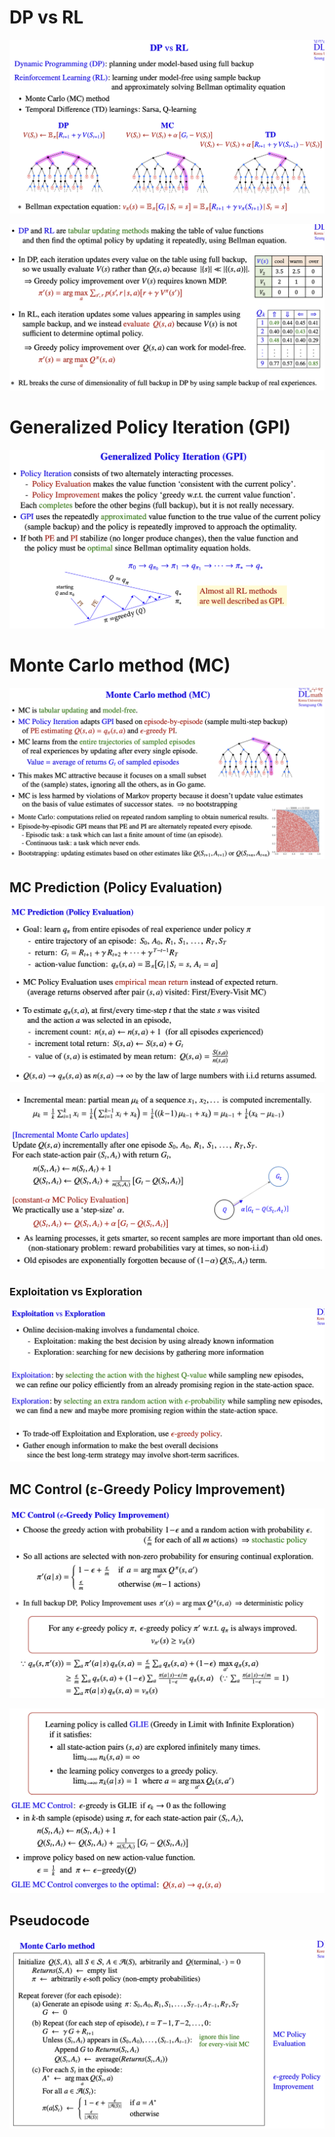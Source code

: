 # DP vs RL
![](https://github.com/leesangjun1903/Reinforcement-Learning/blob/main/image/%E1%84%89%E1%85%B3%E1%84%8F%E1%85%B3%E1%84%85%E1%85%B5%E1%86%AB%E1%84%89%E1%85%A3%E1%86%BA%202024-05-08%20%E1%84%8B%E1%85%A9%E1%84%92%E1%85%AE%207.24.03.png)

![](https://github.com/leesangjun1903/Reinforcement-Learning/blob/main/image/%E1%84%89%E1%85%B3%E1%84%8F%E1%85%B3%E1%84%85%E1%85%B5%E1%86%AB%E1%84%89%E1%85%A3%E1%86%BA%202024-05-08%20%E1%84%8B%E1%85%A9%E1%84%92%E1%85%AE%207.24.14.png)

# Generalized Policy Iteration (GPI)
![](https://github.com/leesangjun1903/Reinforcement-Learning/blob/main/image/%E1%84%89%E1%85%B3%E1%84%8F%E1%85%B3%E1%84%85%E1%85%B5%E1%86%AB%E1%84%89%E1%85%A3%E1%86%BA%202024-05-08%20%E1%84%8B%E1%85%A9%E1%84%92%E1%85%AE%207.24.27.png)

# Monte Carlo method (MC)
![](https://github.com/leesangjun1903/Reinforcement-Learning/blob/main/image/%E1%84%89%E1%85%B3%E1%84%8F%E1%85%B3%E1%84%85%E1%85%B5%E1%86%AB%E1%84%89%E1%85%A3%E1%86%BA%202024-05-08%20%E1%84%8B%E1%85%A9%E1%84%92%E1%85%AE%207.24.38.png)

## MC Prediction (Policy Evaluation)
![](https://github.com/leesangjun1903/Reinforcement-Learning/blob/main/image/%E1%84%89%E1%85%B3%E1%84%8F%E1%85%B3%E1%84%85%E1%85%B5%E1%86%AB%E1%84%89%E1%85%A3%E1%86%BA%202024-05-08%20%E1%84%8B%E1%85%A9%E1%84%92%E1%85%AE%207.25.05.png)

![](https://github.com/leesangjun1903/Reinforcement-Learning/blob/main/image/%E1%84%89%E1%85%B3%E1%84%8F%E1%85%B3%E1%84%85%E1%85%B5%E1%86%AB%E1%84%89%E1%85%A3%E1%86%BA%202024-05-08%20%E1%84%8B%E1%85%A9%E1%84%92%E1%85%AE%207.25.15.png)

### Exploitation vs Exploration
![](https://github.com/leesangjun1903/Reinforcement-Learning/blob/main/image/%E1%84%89%E1%85%B3%E1%84%8F%E1%85%B3%E1%84%85%E1%85%B5%E1%86%AB%E1%84%89%E1%85%A3%E1%86%BA%202024-05-08%20%E1%84%8B%E1%85%A9%E1%84%92%E1%85%AE%207.25.26.png)

## MC Control (ε-Greedy Policy Improvement)
![](https://github.com/leesangjun1903/Reinforcement-Learning/blob/main/image/%E1%84%89%E1%85%B3%E1%84%8F%E1%85%B3%E1%84%85%E1%85%B5%E1%86%AB%E1%84%89%E1%85%A3%E1%86%BA%202024-05-08%20%E1%84%8B%E1%85%A9%E1%84%92%E1%85%AE%207.25.39.png)

![](https://github.com/leesangjun1903/Reinforcement-Learning/blob/main/image/%E1%84%89%E1%85%B3%E1%84%8F%E1%85%B3%E1%84%85%E1%85%B5%E1%86%AB%E1%84%89%E1%85%A3%E1%86%BA%202024-05-08%20%E1%84%8B%E1%85%A9%E1%84%92%E1%85%AE%207.25.49.png)

## Pseudocode
![](https://github.com/leesangjun1903/Reinforcement-Learning/blob/main/image/%E1%84%89%E1%85%B3%E1%84%8F%E1%85%B3%E1%84%85%E1%85%B5%E1%86%AB%E1%84%89%E1%85%A3%E1%86%BA%202024-05-08%20%E1%84%8B%E1%85%A9%E1%84%92%E1%85%AE%207.25.59.png)
